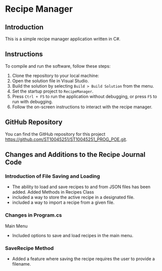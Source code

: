 # Recipe Manager

## Introduction
This is a simple recipe manager application written in C#.

## Instructions
To compile and run the software, follow these steps:

1. Clone the repository to your local machine:
2. Open the solution file in Visual Studio.
3. Build the solution by selecting `Build > Build Solution` from the menu.
4. Set the startup project to `RecipeManager`.
5. Press `Ctrl + F5` to run the application without debugging, or press `F5` to run with debugging.
6. Follow the on-screen instructions to interact with the recipe manager.

## GitHub Repository
You can find the GitHub repository for this project https://github.com/ST10045251/ST10045251_PROG_POE.git.

## Changes and Additions to the Recipe Journal Code
### Introduction of File Saving and Loading
- The ability to load and save recipes to and from JSON files has been added.
Added Methods in Recipes Class
- included a way to store the active recipe in a designated file.
- included a way to import a recipe from a given file.

### Changes in Program.cs
Main Menu
- Included options to save and load recipes in the main menu.

### SaveRecipe Method
- Added a feature where saving the recipe requires the user to provide a filename.
